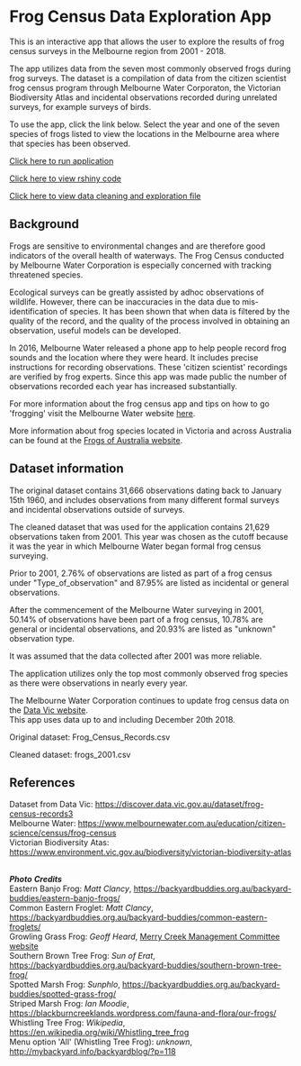# Frog Census Data Exploration App

This is an interactive app that allows the user to explore the results of frog census surveys in the Melbourne region from 2001 - 2018.<br>

The app utilizes data from the seven most commonly observed frogs during frog surveys. The dataset is a compilation of data 
from the citizen scientist frog census program through Melbourne Water Corporaton, the Victorian Biodiversity Atlas and 
incidental observations recorded during unrelated surveys, for example surveys of birds.<br>

To use the app, click the link below. Select the year and one of the seven species of frogs listed to view the locations in the Melbourne 
area where that species has been observed.

[Click here to run application](https://slmcrae.shinyapps.io/frog/)

[Click here to view rshiny code](https://github.com/slmcrae/portfolio_projects/blob/master/frog/app.R)

[Click here to view data cleaning and exploration file](https://github.com/slmcrae/portfolio_projects/blob/master/frog/frog_census_data_cleaning.Rmd)

## Background

Frogs are sensitive to environmental changes and are therefore good indicators of the overall health of waterways. The Frog Census 
conducted by Melbourne Water Corporation is especially concerned with tracking threatened species.<br>

Ecological surveys can be greatly assisted by adhoc observations of wildlife. However, there can be inaccuracies in the data due 
to mis-identification of species. It has been shown that when data is filtered by the quality of the record, and the quality of the 
process involved in obtaining an observation, useful models can be developed.<br>

In 2016, Melbourne Water released a phone app to help people record frog sounds and the location where they were heard. 
It includes precise instructions for recording observations. These 'citizen scientist' recordings are verified by frog experts. 
Since this app was made public the number of observations recorded each year has increased substantially.<br>

For more information about the frog census app and tips on how to go 'frogging' visit the Melbourne Water website [here](https://www.melbournewater.com.au/education/citizen-science/census/frog-census).<br>

More information about frog species located in Victoria and across Australia can be found at the [Frogs of Australia website](https://frogs.org.au/frogs/).

## Dataset information
The original dataset contains 31,666 observations dating back to January 15th 1960, and includes observations from many different formal
surveys and incidental observations outside of surveys.  

The cleaned dataset that was used for the application contains 21,629 observations taken from 2001. This year was chosen as the cutoff
because it was the year in which Melbourne Water began formal frog census surveying.<br>

Prior to 2001, 2.76% of observations are listed as part of a frog census under "Type_of_observation" and 87.95% are listed as incidental
or general observations.<br>

After the commencement of the Melbourne Water surveying in 2001, 50.14% of observations have been part of a frog census,
10.78% are general or incidental observations, and 20.93% are listed as "unknown" observation type.<br>

It was assumed that the data collected after 2001 was more reliable.<br>

The application utilizes only the top most commonly observed frog species as there were observations in nearly every year.

The Melbourne Water Corporation continues to update frog census data on the [Data Vic website](https://discover.data.vic.gov.au/dataset/frog-census-records3).<br>
This app uses data up to and including December 20th 2018.<br>

Original dataset: Frog_Census_Records.csv

Cleaned dataset: frogs_2001.csv

## References
Dataset from Data Vic: https://discover.data.vic.gov.au/dataset/frog-census-records3<br>
Melbourne Water: https://www.melbournewater.com.au/education/citizen-science/census/frog-census<br>
Victorian Biodiversity Atas:  https://www.environment.vic.gov.au/biodiversity/victorian-biodiversity-atlas<br>
<br>

**_Photo_** **_Credits_**<br>
Eastern Banjo Frog:  _Matt_ _Clancy_, https://backyardbuddies.org.au/backyard-buddies/eastern-banjo-frogs/<br>
Common Eastern Froglet:  _Matt_ _Clancy_, https://backyardbuddies.org.au/backyard-buddies/common-eastern-froglets/<br>
Growling Grass Frog:  _Geoff_ _Heard_, [Merry Creek Management Committee website](https://www.mcmc.org.au/index.php?option=com_content&view=article&id=777:growling-grass-frogs-in-fawkner&catid=29:front-page-blurb&acm=_196)<br>
Southern Brown Tree Frog:  _Sun_ _of_ _Erat_, https://backyardbuddies.org.au/backyard-buddies/southern-brown-tree-frog/<br>
Spotted Marsh Frog:  _Sunphlo_, https://backyardbuddies.org.au/backyard-buddies/spotted-grass-frog/<br>
Striped Marsh Frog:  _Ian_ _Moodie_, https://blackburncreeklands.wordpress.com/fauna-and-flora/our-frogs/<br>
Whistling Tree Frog:  _Wikipedia_, https://en.wikipedia.org/wiki/Whistling_tree_frog<br>
Menu option 'All' (Whistling Tree Frog):  _unknown_, http://mybackyard.info/backyardblog/?p=118<br>
